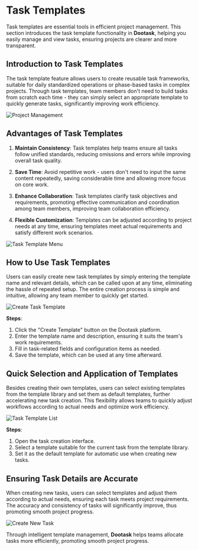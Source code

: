 # Task Templates

Task templates are essential tools in efficient project management. This section introduces the task template functionality in **Dootask**, helping you easily manage and view tasks, ensuring projects are clearer and more transparent.

## Introduction to Task Templates
The task template feature allows users to create reusable task frameworks, suitable for daily standardized operations or phase-based tasks in complex projects. Through task templates, team members don't need to build tasks from scratch each time - they can simply select an appropriate template to quickly generate tasks, significantly improving work efficiency.

![Project Management](/images/pro_task_tmpl_pic_1.png)

## Advantages of Task Templates
1. **Maintain Consistency**: Task templates help teams ensure all tasks follow unified standards, reducing omissions and errors while improving overall task quality.
   
2. **Save Time**: Avoid repetitive work - users don't need to input the same content repeatedly, saving considerable time and allowing more focus on core work.

3. **Enhance Collaboration**: Task templates clarify task objectives and requirements, promoting effective communication and coordination among team members, improving team collaboration efficiency.

4. **Flexible Customization**: Templates can be adjusted according to project needs at any time, ensuring templates meet actual requirements and satisfy different work scenarios.

![Task Template Menu](/images/pro_task_tmpl_pic_2.png)

## How to Use Task Templates
Users can easily create new task templates by simply entering the template name and relevant details, which can be called upon at any time, eliminating the hassle of repeated setup. The entire creation process is simple and intuitive, allowing any team member to quickly get started.

![Create Task Template](/images/pro_task_tmpl_pic_3.png)

**Steps**:
1. Click the "Create Template" button on the Dootask platform.
2. Enter the template name and description, ensuring it suits the team's work requirements.
3. Fill in task-related fields and configuration items as needed.
4. Save the template, which can be used at any time afterward.

## Quick Selection and Application of Templates
Besides creating their own templates, users can select existing templates from the template library and set them as default templates, further accelerating new task creation. This flexibility allows teams to quickly adjust workflows according to actual needs and optimize work efficiency.

![Task Template List](/images/pro_task_tmpl_pic_4.png)

**Steps**:
1. Open the task creation interface.
2. Select a template suitable for the current task from the template library.
3. Set it as the default template for automatic use when creating new tasks.

## Ensuring Task Details are Accurate
When creating new tasks, users can select templates and adjust them according to actual needs, ensuring each task meets project requirements. The accuracy and consistency of tasks will significantly improve, thus promoting smooth project progress.

![Create New Task](/images/pro_task_tmpl_pic_5.png)

Through intelligent template management, **Dootask** helps teams allocate tasks more efficiently, promoting smooth project progress.